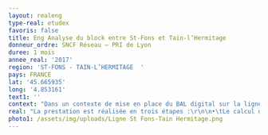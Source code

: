 ```yaml
---
layout: realeng
type-real: etudex
favoris: false
title: Eng Analyse du block entre St-Fons et Tain-l’Hermitage
donneur_ordre: SNCF Réseau – PRI de Lyon
duree: 1 mois
annee_real: '2017'
region: 'ST-FONS - TAIN-L’HERMITAGE  '
pays: FRANCE
lat: '45.665935'
long: '4.853161'
text1: ''
context: "Dans un contexte de mise en place du BAL digital sur la ligne, l’homogénéisation des performances de block est recherchée.\r\n\nL’objectif de cette étude est donc de calculer l’ensemble des temps de retour à voie libre des trains circulant sur la ligne, et de proposer des modifications d’implantation des signaux pour les homogénéiser."
real: "La prestation est réalisée en trois étapes :\r\n\n•\tLe calcul des temps de retour à voie libre pour l’ensemble des trains circulant entre St-Fons et Tain-l’Hermitage. Les temps sont également calculés pour les trains avec arrêts avec possibilité d’alternat en gare. \r\n\n•\tLes temps les moins performants sont identifiés. Des propositions de redécoupage de block sont proposés au PRI de Lyon pour avis.\r\n\n•\tLes propositions validées ou modifiées sont recalculées pour déterminer les gains possibles"
photo1: /assets/img/uploads/Ligne St Fons-Tain Hermitage.png
---
```


